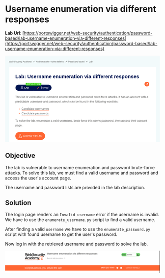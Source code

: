 # Username enumeration via different responses

**Lab Url**: [https://portswigger.net/web-security/authentication/password-based/lab-username-enumeration-via-different-responses](https://portswigger.net/web-security/authentication/password-based/lab-username-enumeration-via-different-responses)

![Lab Description](img/lab-description.png)

## Objective

The lab is vulnerable to username enumeration and password brute-force attacks. To solve this lab, we must find a valid username and password and access the user's account page.

The username and password lists are provided in the lab description.

## Solution

The login page renders an `Invalid username` error if the username is invalid. We have to use the `enumerate_username.py` script to find a valid username.

After finding a valid `username` we have to use the `enumerate_password.py` script with found username to get the user's password.

Now log in with the retrieved username and password to solve the lab.

![Lab Solved](img/lab-solved.png)
